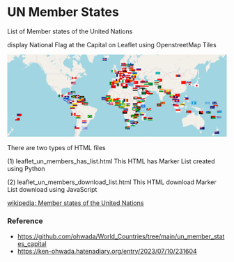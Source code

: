  UN Member States
===============

List of Member states of the United Nations

display  National Flag at the Capital  on Leaflet using OpenstreetMap Tiles

![un member states](https://github.com/ohwada/World_Countries/blob/main/leaflet/un_member_states/screenshots/leaflet_un_members.png)


There are two types of HTML files

(1) leaflet_un_members_has_list.html
This HTML has Marker List
created using Python

(2) leaflet_un_members_download_list.html
This HTML download Marker List
download using JavaScript


[wikipedia: Member states of the United Nations](https://en.wikipedia.org/wiki/Member_states_of_the_United_Nations)


### Reference
- https://github.com/ohwada/World_Countries/tree/main/un_member_states_capital
- https://ken-ohwada.hatenadiary.org/entry/2023/07/10/231604
